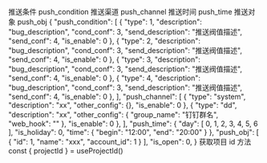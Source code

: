 推送条件 push_condition
推送渠道 push_channel
推送时间 push_time
推送对象 push_obj
{
"push_condition": [
{
"type": 1,
"description": "bug_description",
"cond_conf": 3,
"send_description": "推送阀值描述",
"send_conf": 4,
"is_enable": 0
},
{
"type": 2,
"description": "bug_description",
"cond_conf": 3,
"send_description": "推送阀值描述",
"send_conf": 4,
"is_enable": 0
},
{
"type": 3,
"description": "bug_description",
"cond_conf": 3,
"send_description": "推送阀值描述",
"send_conf": 4,
"is_enable": 0
},
{
"type": 4,
"description": "bug_description",
"cond_conf": 3,
"send_description": "推送阀值描述",
"send_conf": 4,
"is_enable": 0
},
],
"push_channel": [
{
"type": "system",
"description": "xx",
"other_config": {},
"is_enable": 0
},
{
"type": "dd",
"description": "xx",
"other_config": {
"group_name": "钉钉群名",
"web_hook": ""
},
"is_enable": 0
},
],
"push_time": {
"day": [
0,
1,
2,
3,
4,
5,
6
],
"is_holiday": 0,
"time": {
"begin": "12:00",
"end": "20:00"
}
},
"push_obj": [
{
"id": 1,
"name": "xxx",
"account_id": 1
}
],
"is_open": 0,
}
获取项目 id 方法
const { projectId } = useProjectId()
